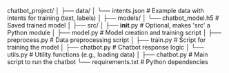 chatbot_project/
│
├── data/
│   └── intents.json         # Example data with intents for training (text, labels)
│
├── models/
│   └── chatbot_model.h5     # Saved trained model
│
├── src/
│   ├── __init__.py          # Optional, makes 'src' a Python module
│   ├── model.py             # Model creation and training script
│   ├── preprocess.py        # Data preprocessing script
│   ├── train.py             # Script for training the model
│   ├── chatbot.py           # Chatbot response logic
│   └── utils.py             # Utility functions (e.g., loading data)
│
├── chatbot.py               # Main script to run the chatbot
└── requirements.txt         # Python dependencies
